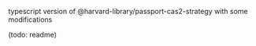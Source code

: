 typescript version of @harvard-library/passport-cas2-strategy with some modifications

(todo: readme)